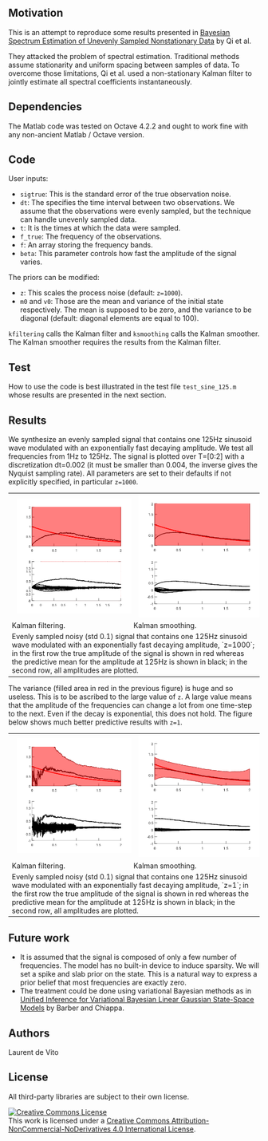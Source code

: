 ## Motivation
This is an attempt to reproduce some results presented in
[Bayesian Spectrum Estimation of Unevenly Sampled Nonstationary Data](https://affect.media.mit.edu/pdfs/02.qi-minka-picard.pdf)
by Qi et al.

They attacked the problem of spectral estimation.
Traditional methods assume stationarity and uniform spacing
between samples of data.
To overcome those limitations, Qi et al.
used a non-stationary Kalman filter
to jointly estimate all spectral coefficients instantaneously.


## Dependencies
The Matlab code was tested on Octave 4.2.2 and ought to work fine with
any non-ancient Matlab / Octave version.

## Code
User inputs:

* `sigtrue`: This is the standard error of the true observation noise.
* `dt`: The specifies the time interval between two observations.
We assume that the observations were evenly sampled, but the technique
can handle unevenly sampled data.
* `t`: It is the times at which the data were sampled.
* `f_true`: The frequency of the observations.
* `f`: An array storing the frequency bands.
* `beta`: This parameter controls how fast the amplitude of the signal varies.

The priors can be modified:

* `z`: This scales the process noise (default: `z=1000`).
* `m0` and `v0`: Those are the mean and variance of the initial state respectively.
The mean is supposed to be zero, and the variance to be diagonal (default: diagonal
elements are equal to 100).

`kfiltering` calls the Kalman filter and `ksmoothing` calls the Kalman smoother.
The Kalman smoother requires the results from the Kalman filter.

## Test

How to use the code is best illustrated in the test file `test_sine_125.m` whose results are presented in the next section.

## Results
We synthesize an evenly sampled signal that contains one 125Hz sinusoid wave modulated
with an exponentially fast decaying amplitude.
We test all frequencies from 1Hz to 125Hz. The signal is plotted over T=[0:2]
with a discretization dt=0.002 (it must be smaller than 0.004, the inverse gives the Nyquist sampling rate).
All parameters are set to their defaults if not explicitly specified, in particular `z=1000`.

<table>
  <tr>
    <td><img src="test_noisy_sine_125_z_1000_filtering.png" width="400" hspace="10" /></td>
    <td><img src="test_noisy_sine_125_z_1000_smoothing.png" width="400" hspace="10" /></td>
  </tr>
  <tr>
    <td>Kalman filtering.</td>
    <td>Kalman smoothing.</td>
  </tr>
  <tr>
    <td colspan="2">Evenly sampled noisy (std 0.1) signal that contains one 125Hz sinusoid wave modulated with an exponentially fast decaying amplitude, `z=1000`; in the first row  the true amplitude of the signal is shown in red whereas the predictive mean for the amplitude at 125Hz is shown in black; in the second row, all amplitudes are plotted.  </td>
  </tr>
</table>

The variance (filled area in red in the previous figure) is huge and so useless. This is to be ascribed to the large value of `z`.
A large value means that the amplitude of the frequencies can change a lot from one time-step to the next. Even if the
decay is exponential, this does not hold. The figure below shows much better predictive results with `z=1`.

<table>
  <tr>
    <td><img src="test_noisy_sine_125_z_1_filtering.png" width="400" hspace="10" /></td>
    <td><img src="test_noisy_sine_125_z_1_smoothing.png" width="400" hspace="10" /></td>
  </tr>
  <tr>
    <td>Kalman filtering.</td>
    <td>Kalman smoothing.</td>
  </tr>
  <tr>
    <td colspan="2">Evenly sampled noisy (std 0.1) signal that contains one 125Hz sinusoid wave modulated with an exponentially fast decaying amplitude, `z=1`; in the first row  the true amplitude of the signal is shown in red whereas the predictive mean for the amplitude at 125Hz is shown in black; in the second row, all amplitudes are plotted.</td>
  </tr>
</table>

## Future work
* It is assumed that the signal is composed of only a few number of frequencies.
The model has no built-in device to induce sparsity. We will set a spike and slab prior
on the state. This is a natural way to express a prior belief that most
frequencies are exactly zero.
* The treatment could be done using variational Bayesian methods as in
[Unified Inference for Variational Bayesian Linear Gaussian State-Space Models](https://papers.nips.cc/paper/3023-unified-inference-for-variational-bayesian-linear-gaussian-state-space-models.pdf)
by Barber and Chiappa.

## Authors
Laurent de Vito

## License
All third-party libraries are subject to their own license.

<a rel="license" href="http://creativecommons.org/licenses/by-nc-nd/4.0/"><img alt="Creative Commons License" style="border-width:0" src="https://i.creativecommons.org/l/by-nc-nd/4.0/88x31.png" /></a><br />This work is licensed under a <a rel="license" href="http://creativecommons.org/licenses/by-nc-nd/4.0/">Creative Commons Attribution-NonCommercial-NoDerivatives 4.0 International License</a>.
